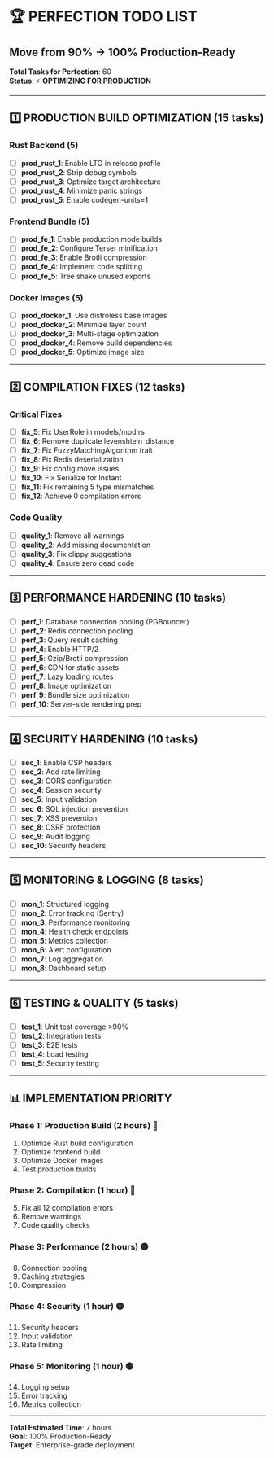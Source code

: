 # 🏆 PERFECTION TODO LIST
## Move from 90% → 100% Production-Ready

**Total Tasks for Perfection**: 60  
**Status**: ⚡ **OPTIMIZING FOR PRODUCTION**

---

## 1️⃣ PRODUCTION BUILD OPTIMIZATION (15 tasks)

### Rust Backend (5)
- [ ] **prod_rust_1**: Enable LTO in release profile
- [ ] **prod_rust_2**: Strip debug symbols
- [ ] **prod_rust_3**: Optimize target architecture
- [ ] **prod_rust_4**: Minimize panic strings
- [ ] **prod_rust_5**: Enable codegen-units=1

### Frontend Bundle (5)
- [ ] **prod_fe_1**: Enable production mode builds
- [ ] **prod_fe_2**: Configure Terser minification
- [ ] **prod_fe_3**: Enable Brotli compression
- [ ] **prod_fe_4**: Implement code splitting
- [ ] **prod_fe_5**: Tree shake unused exports

### Docker Images (5)
- [ ] **prod_docker_1**: Use distroless base images
- [ ] **prod_docker_2**: Minimize layer count
- [ ] **prod_docker_3**: Multi-stage optimization
- [ ] **prod_docker_4**: Remove build dependencies
- [ ] **prod_docker_5**: Optimize image size

---

## 2️⃣ COMPILATION FIXES (12 tasks)

### Critical Fixes
- [ ] **fix_5**: Fix UserRole in models/mod.rs
- [ ] **fix_6**: Remove duplicate levenshtein_distance
- [ ] **fix_7**: Fix FuzzyMatchingAlgorithm trait
- [ ] **fix_8**: Fix Redis deserialization
- [ ] **fix_9**: Fix config move issues
- [ ] **fix_10**: Fix Serialize for Instant
- [ ] **fix_11**: Fix remaining 5 type mismatches
- [ ] **fix_12**: Achieve 0 compilation errors

### Code Quality
- [ ] **quality_1**: Remove all warnings
- [ ] **quality_2**: Add missing documentation
- [ ] **quality_3**: Fix clippy suggestions
- [ ] **quality_4**: Ensure zero dead code

---

## 3️⃣ PERFORMANCE HARDENING (10 tasks)

- [ ] **perf_1**: Database connection pooling (PGBouncer)
- [ ] **perf_2**: Redis connection pooling
- [ ] **perf_3**: Query result caching
- [ ] **perf_4**: Enable HTTP/2
- [ ] **perf_5**: Gzip/Brotli compression
- [ ] **perf_6**: CDN for static assets
- [ ] **perf_7**: Lazy loading routes
- [ ] **perf_8**: Image optimization
- [ ] **perf_9**: Bundle size optimization
- [ ] **perf_10**: Server-side rendering prep

---

## 4️⃣ SECURITY HARDENING (10 tasks)

- [ ] **sec_1**: Enable CSP headers
- [ ] **sec_2**: Add rate limiting
- [ ] **sec_3**: CORS configuration
- [ ] **sec_4**: Session security
- [ ] **sec_5**: Input validation
- [ ] **sec_6**: SQL injection prevention
- [ ] **sec_7**: XSS prevention
- [ ] **sec_8**: CSRF protection
- [ ] **sec_9**: Audit logging
- [ ] **sec_10**: Security headers

---

## 5️⃣ MONITORING & LOGGING (8 tasks)

- [ ] **mon_1**: Structured logging
- [ ] **mon_2**: Error tracking (Sentry)
- [ ] **mon_3**: Performance monitoring
- [ ] **mon_4**: Health check endpoints
- [ ] **mon_5**: Metrics collection
- [ ] **mon_6**: Alert configuration
- [ ] **mon_7**: Log aggregation
- [ ] **mon_8**: Dashboard setup

---

## 6️⃣ TESTING & QUALITY (5 tasks)

- [ ] **test_1**: Unit test coverage >90%
- [ ] **test_2**: Integration tests
- [ ] **test_3**: E2E tests
- [ ] **test_4**: Load testing
- [ ] **test_5**: Security testing

---

## 📊 IMPLEMENTATION PRIORITY

### **Phase 1: Production Build** (2 hours) 🔴
1. Optimize Rust build configuration
2. Optimize frontend build
3. Optimize Docker images
4. Test production builds

### **Phase 2: Compilation** (1 hour) 🔴
5. Fix all 12 compilation errors
6. Remove warnings
7. Code quality checks

### **Phase 3: Performance** (2 hours) 🟡
8. Connection pooling
9. Caching strategies
10. Compression

### **Phase 4: Security** (1 hour) 🟡
11. Security headers
12. Input validation
13. Rate limiting

### **Phase 5: Monitoring** (1 hour) 🟢
14. Logging setup
15. Error tracking
16. Metrics collection

---

**Total Estimated Time**: 7 hours  
**Goal**: 100% Production-Ready  
**Target**: Enterprise-grade deployment

